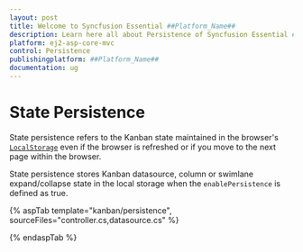 ```yaml
---
layout: post
title: Welcome to Syncfusion Essential ##Platform_Name##
description: Learn here all about Persistence of Syncfusion Essential ##Platform_Name## widgets based on HTML5 and jQuery.
platform: ej2-asp-core-mvc
control: Persistence
publishingplatform: ##Platform_Name##
documentation: ug
---
```



# State Persistence

State persistence refers to the Kanban state maintained in the browser's [`LocalStorage`](https://www.w3schools.com/html/html5_webstorage.asp#) even if the browser is refreshed or if you move to the next page within the browser.

State persistence stores Kanban datasource, column or swimlane expand/collapse state in the local storage when the `enablePersistence` is defined as true.

{% aspTab template="kanban/persistence", sourceFiles="controller.cs,datasource.cs" %}

{% endaspTab %}
